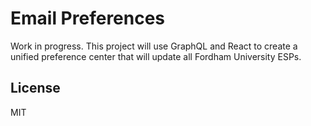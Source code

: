 # Email Preferences

Work in progress. This project will use GraphQL and React to create a unified preference center that will update all Fordham University ESPs.

## License

MIT
